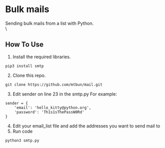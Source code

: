 # Bulk mails
Sending bulk mails from a list with Python.
\
\
## How To Use

1. Install the required libraries.
```
pip3 install smtp
```
2. Clone this repo.
```
git clone https://github.com/mtbun/mail.git
```
3. Edit sender on line 23 in the smtp.py
   For example:
```
sender = {
	'email': 'hello_kitty@python.org',
	'password': 'Th1s1sThePassW0Rd'
}
```
4. Edit your email_list file and add the addresses you want to send mail to
5. Run code
```
python3 smtp.py
```
